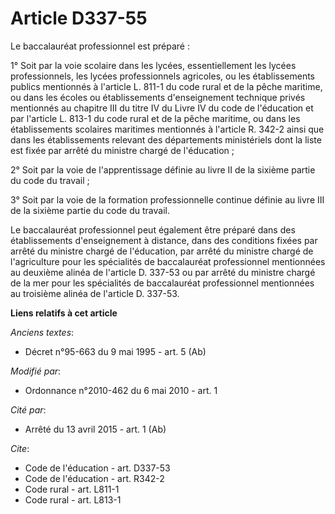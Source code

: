 # Article D337-55

Le baccalauréat professionnel est préparé :

1° Soit par la voie scolaire dans les lycées, essentiellement les lycées professionnels, les lycées professionnels agricoles,
ou les établissements publics mentionnés à l'article L. 811-1 du code rural et de la pêche maritime, ou dans les écoles ou
établissements d'enseignement technique privés mentionnés au chapitre III du titre IV du Livre IV du code de l'éducation et
par l'article L. 813-1 du code rural et de la pêche maritime, ou dans les établissements scolaires maritimes mentionnés à
l'article R. 342-2 ainsi que dans les établissements relevant des départements ministériels dont la liste est fixée par
arrêté du ministre chargé de l'éducation ;

2° Soit par la voie de l'apprentissage définie au livre II de la sixième partie du code du travail ;

3° Soit par la voie de la formation professionnelle continue définie au livre III de la sixième partie du code du travail.

Le baccalauréat professionnel peut également être préparé dans des établissements d'enseignement à distance, dans des
conditions fixées par arrêté du ministre chargé de l'éducation, par arrêté du ministre chargé de l'agriculture pour les
spécialités de baccalauréat professionnel mentionnées au deuxième alinéa de l'article D. 337-53 ou par arrêté du ministre
chargé de la mer pour les spécialités de baccalauréat professionnel mentionnées au troisième alinéa de l'article D. 337-53.

**Liens relatifs à cet article**

_Anciens textes_:

  - Décret n°95-663 du 9 mai 1995 - art. 5 (Ab)

_Modifié par_:

  - Ordonnance n°2010-462 du 6 mai 2010 - art. 1

_Cité par_:

  - Arrêté du 13 avril 2015 - art. 1 (Ab)

_Cite_:

  - Code de l'éducation - art. D337-53
  - Code de l'éducation - art. R342-2
  - Code rural - art. L811-1
  - Code rural - art. L813-1
